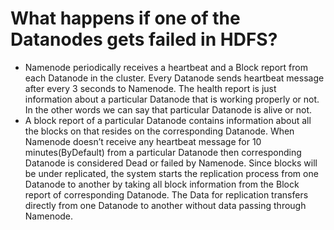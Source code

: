 # What happens if one of the Datanodes gets failed in HDFS?
* Namenode periodically receives a heartbeat and a Block report from each Datanode in the cluster. Every Datanode sends heartbeat message after every 3 seconds to Namenode. 
The health report is just information about a particular Datanode that is working properly or not. In the other words we can say that particular Datanode is alive or not. 
* A block report of a particular Datanode contains information about all the blocks on that resides on the corresponding Datanode. 
When Namenode doesn’t receive any heartbeat message for 10 minutes(ByDefault) from a particular Datanode then corresponding Datanode is considered Dead or failed by Namenode. 
Since blocks will be under replicated, the system starts the replication process from one Datanode to another by taking all block information from the Block report of corresponding Datanode. 
The Data for replication transfers directly from one Datanode to another without data passing through Namenode.

